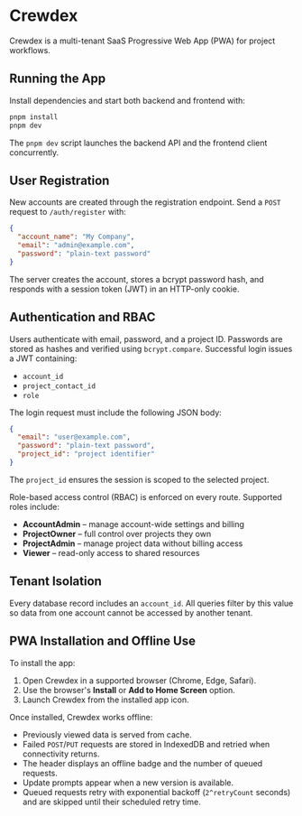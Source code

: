 # Crewdex

Crewdex is a multi-tenant SaaS Progressive Web App (PWA) for project workflows.

## Running the App

Install dependencies and start both backend and frontend with:

```bash
pnpm install
pnpm dev
```

The `pnpm dev` script launches the backend API and the frontend client concurrently.

## User Registration

New accounts are created through the registration endpoint. Send a `POST` request to `/auth/register` with:

```json
{
  "account_name": "My Company",
  "email": "admin@example.com",
  "password": "plain-text password"
}
```

The server creates the account, stores a bcrypt password hash, and responds with a session token (JWT) in an HTTP-only cookie.

## Authentication and RBAC

Users authenticate with email, password, and a project ID. Passwords are stored as hashes and verified using `bcrypt.compare`. Successful login issues a JWT containing:

- `account_id`
- `project_contact_id`
- `role`

The login request must include the following JSON body:

```json
{
  "email": "user@example.com",
  "password": "plain-text password",
  "project_id": "project identifier"
}
```

The `project_id` ensures the session is scoped to the selected project.

Role-based access control (RBAC) is enforced on every route. Supported roles include:

- **AccountAdmin** – manage account-wide settings and billing
- **ProjectOwner** – full control over projects they own
- **ProjectAdmin** – manage project data without billing access
- **Viewer** – read-only access to shared resources

## Tenant Isolation

Every database record includes an `account_id`. All queries filter by this value so data from one account cannot be accessed by another tenant.

## PWA Installation and Offline Use

To install the app:

1. Open Crewdex in a supported browser (Chrome, Edge, Safari).
2. Use the browser's **Install** or **Add to Home Screen** option.
3. Launch Crewdex from the installed app icon.

Once installed, Crewdex works offline:

- Previously viewed data is served from cache.
- Failed `POST`/`PUT` requests are stored in IndexedDB and retried when
  connectivity returns.
- The header displays an offline badge and the number of queued requests.
- Update prompts appear when a new version is available.
- Queued requests retry with exponential backoff (`2^retryCount` seconds)
  and are skipped until their scheduled retry time.

